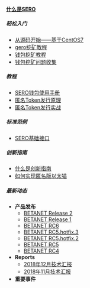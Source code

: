#### [什么是SERO](?file=home-Home)

##### 轻松入门

- [从源码开始——基于CentOS7](?file=Start/from-the-sourcecode-base-on-centos7)
- [gero挖矿教程](?file=Start/from-the-binary-package)
- [钱包挖矿教程](?file=Start/mined-from-the-wallet)
- [钱包挖矿问题收集](?file=Start/wallet-trouble-shooting-help)

##### 教程

- [SERO钱包使用手册](?file=Tutorial/manual-of-wallet)
- [匿名Token发行原理](?file=Tutorial/principle-of-anonymous-token)
- [匿名Token发行实战](?file=Tutorial/practice-of-anonymous-token)

##### 标准范例

- [SERO基础接口](?file=Example/sero-basic-interface)

##### 创新指南

- [什么是创新指南](?file=Innovation/what-is-innovation-guide)
- [如何实现匿名版以太猫](?file=Innovation/sero-crypto-kitties)

##### 最新动态

- **产品发布**
  - [BETANET Release 2](?file=News/Release/SERO-BETANET-R2)
  - [BETANET Release 1](?file=News/Release/SERO-BETANET-R1)
  - [BETANET RC6](?file=News/Release/SERO-BETANET-RC6)
  - [BETANET RC5.hotfix.3](?file=News/Release/SERO-BETANET-RC5.hotfix.3)
  - [BETANET RC5.hotfix.2](?file=News/Release/SERO-BETANET-RC5.hotfix.2)
  - [BETANET RC5](?file=News/Release/SERO-BETANET-RC5)
  - [BETANET RC4](?file=News/Release/SERO-BETANET-RC4)
- **Reports**
  - [2018年12月技术汇报](?file=News/Report/201812-tech-report)
  - [2018年11月技术汇报](?file=News/Report/201811-tech-report)
- **重要事件**

